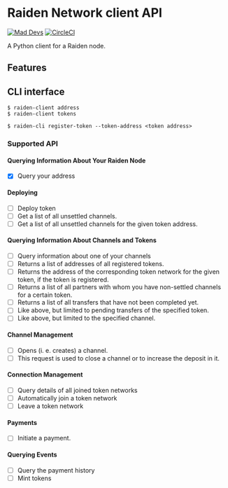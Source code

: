 # Raiden Network client API
[![Mad Devs](https://maddevs.io/badge-dark.svg)](https://maddevs.io)
[![CircleCI](https://circleci.com/gh/s0b0lev/raiden-python.svg?style=svg&circle-token=e688d9f340fa59202c712ef5e2b8affa614b650c)](https://circleci.com/gh/s0b0lev/raiden-python)

A Python client for a Raiden node.

## Features

## CLI interface

```
$ raiden-client address
$ raiden-client tokens

$ raiden-cli register-token --token-address <token address>
```

### Supported API

#### Querying Information About Your Raiden Node
- [x] Query your address

#### Deploying
- [ ] Deploy token
- [ ] Get a list of all unsettled channels.
- [ ] Get a list of all unsettled channels for the given token address.

#### Querying Information About Channels and Tokens
- [ ] Query information about one of your channels
- [ ] Returns a list of addresses of all registered tokens.
- [ ] Returns the address of the corresponding token network for the given token, if the token is registered.
- [ ] Returns a list of all partners with whom you have non-settled channels for a certain token.
- [ ] Returns a list of all transfers that have not been completed yet.
- [ ] Like above, but limited to pending transfers of the specified token.
- [ ] Like above, but limited to the specified channel.

#### Channel Management
- [ ] Opens (i. e. creates) a channel.
- [ ] This request is used to close a channel or to increase the deposit in it.

#### Connection Management
- [ ] Query details of all joined token networks
- [ ] Automatically join a token network
- [ ] Leave a token network

#### Payments
- [ ] Initiate a payment.

#### Querying Events
- [ ] Query the payment history
- [ ] Mint tokens
